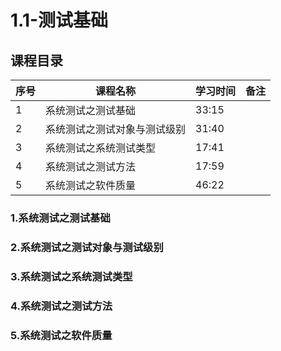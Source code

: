 # 1.1-测试基础

## 课程目录

| 序号   | 课程名称           | 学习时间  | 备注   |
| ---- | -------------- | ----- | ---- |
| 1    | 系统测试之测试基础      | 33:15 |      |
| 2    | 系统测试之测试对象与测试级别 | 31:40 |      |
| 3    | 系统测试之系统测试类型    | 17:41 |      |
| 4    | 系统测试之测试方法      | 17:59 |      |
| 5    | 系统测试之软件质量      | 46:22 |      |

### 1.系统测试之测试基础

### 2.系统测试之测试对象与测试级别

### 3.系统测试之系统测试类型

### 4.系统测试之测试方法

### 5.系统测试之软件质量